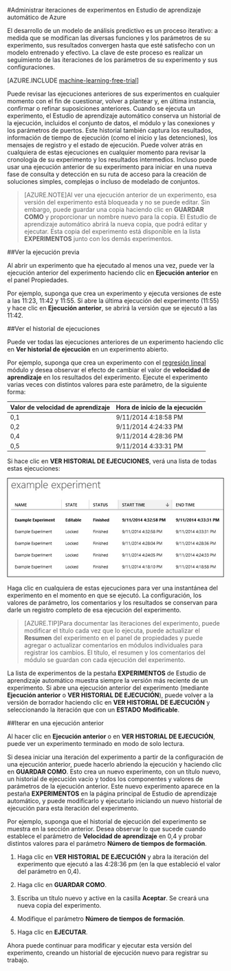 <properties 
	pageTitle="Administración de iteraciones de experimentos en Estudio de aprendizaje automático | Microsoft Azure" 
	description="Cómo administrar iteraciones de experimentos en Estudio de aprendizaje automático de Azure" 
	services="machine-learning" 
	documentationCenter="" 
	authors="garyericson" 
	manager="paulettm" 
	editor="cgronlun"/>

<tags 
	ms.service="machine-learning" 
	ms.workload="data-services" 
	ms.tgt_pltfrm="na" 
	ms.devlang="na" 
	ms.topic="article" 
	ms.date="07/10/2015" 
	ms.author="garye"/>

#Administrar iteraciones de experimentos en Estudio de aprendizaje automático de Azure 

El desarrollo de un modelo de análisis predictivo es un proceso iterativo: a medida que se modifican las diversas funciones y los parámetros de su experimento, sus resultados convergen hasta que esté satisfecho con un modelo entrenado y efectivo. La clave de este proceso es realizar un seguimiento de las iteraciones de los parámetros de su experimento y sus configuraciones.

[AZURE.INCLUDE [machine-learning-free-trial](../../includes/machine-learning-free-trial.md)]

Puede revisar las ejecuciones anteriores de sus experimentos en cualquier momento con el fin de cuestionar, volver a plantear y, en última instancia, confirmar o refinar suposiciones anteriores. Cuando se ejecuta un experimento, el Estudio de aprendizaje automático conserva un historial de la ejecución, incluidos el conjunto de datos, el módulo y las conexiones y los parámetros de puertos. Este historial también captura los resultados, información de tiempo de ejecución (como el inicio y las detenciones), los mensajes de registro y el estado de ejecución. Puede volver atrás en cualquiera de estas ejecuciones en cualquier momento para revisar la cronología de su experimento y los resultados intermedios. Incluso puede usar una ejecución anterior de su experimento para iniciar en una nueva fase de consulta y detección en su ruta de acceso para la creación de soluciones simples, complejas o incluso de modelado de conjuntos.

> [AZURE.NOTE]Al ver una ejecución anterior de un experimento, esa versión del experimento está bloqueada y no se puede editar. Sin embargo, puede guardar una copia haciendo clic en **GUARDAR COMO** y proporcionar un nombre nuevo para la copia. El Estudio de aprendizaje automático abrirá la nueva copia, que podrá editar y ejecutar. Esta copia del experimento está disponible en la lista **EXPERIMENTOS** junto con los demás experimentos.

##Ver la ejecución previa

Al abrir un experimento que ha ejecutado al menos una vez, puede ver la ejecución anterior del experimento haciendo clic en **Ejecución anterior** en el panel Propiedades.

Por ejemplo, suponga que crea un experimento y ejecuta versiones de este a las 11:23, 11:42 y 11:55. Si abre la última ejecución del experimento (11:55) y hace clic en **Ejecución anterior**, se abrirá la versión que se ejecutó a las 11:42.

##Ver el historial de ejecuciones

Puede ver todas las ejecuciones anteriores de un experimento haciendo clic en **Ver historial de ejecución** en un experimento abierto.

Por ejemplo, suponga que crea un experimento con el [regresión lineal][linear-regression] módulo y desea observar el efecto de cambiar el valor de **velocidad de aprendizaje** en los resultados del experimento. Ejecute el experimento varias veces con distintos valores para este parámetro, de la siguiente forma:

| Valor de velocidad de aprendizaje | Hora de inicio de la ejecución |
| ------------------- | -------------- |
| 0,1 | 9/11/2014 4:18:58 PM
| 0,2 | 9/11/2014 4:24:33 PM
| 0,4 | 9/11/2014 4:28:36 PM
| 0,5 | 9/11/2014 4:33:31 PM

Si hace clic en **VER HISTORIAL DE EJECUCIONES**, verá una lista de todas estas ejecuciones:

![Historial de ejecución de ejemplo][runhistory]

Haga clic en cualquiera de estas ejecuciones para ver una instantánea del experimento en el momento en que se ejecutó. La configuración, los valores de parámetro, los comentarios y los resultados se conservan para darle un registro completo de esa ejecución del experimento.

> [AZURE.TIP]Para documentar las iteraciones del experimento, puede modificar el título cada vez que lo ejecuta, puede actualizar el **Resumen** del experimento en el panel de propiedades y puede agregar o actualizar comentarios en módulos individuales para registrar los cambios. El título, el resumen y los comentarios del módulo se guardan con cada ejecución del experimento.

La lista de experimentos de la pestaña **EXPERIMENTOS** de Estudio de aprendizaje automático muestra siempre la versión más reciente de un experimento. Si abre una ejecución anterior del experimento (mediante **Ejecución anterior** o **VER HISTORIAL DE EJECUCIÓN**), puede volver a la versión de borrador haciendo clic en **VER HISTORIAL DE EJECUCIÓN** y seleccionando la iteración que con un **ESTADO** **Modificable**.

##Iterar en una ejecución anterior

Al hacer clic en **Ejecución anterior** o en **VER HISTORIAL DE EJECUCIÓN**, puede ver un experimento terminado en modo de solo lectura.

Si desea iniciar una iteración del experimento a partir de la configuración de una ejecución anterior, puede hacerlo abriendo la ejecución y haciendo clic en **GUARDAR COMO**. Esto crea un nuevo experimento, con un título nuevo, un historial de ejecución vacío y todos los componentes y valores de parámetros de la ejecución anterior. Este nuevo experimento aparece en la pestaña **EXPERIMENTOS** en la página principal de Estudio de aprendizaje automático, y puede modificarlo y ejecutarlo iniciando un nuevo historial de ejecución para esta iteración del experimento.

Por ejemplo, suponga que el historial de ejecución del experimento se muestra en la sección anterior. Desea observar lo que sucede cuando establece el parámetro de **Velocidad de aprendizaje** en 0,4 y probar distintos valores para el parámetro **Número de tiempos de formación**.


1. Haga clic en **VER HISTORIAL DE EJECUCIÓN** y abra la iteración del experimento que ejecutó a las 4:28:36 pm (en la que estableció el valor del parámetro en 0,4). 

2. Haga clic en **GUARDAR COMO**.

3. Escriba un título nuevo y active en la casilla **Aceptar**. Se creará una nueva copia del experimento.

4. Modifique el parámetro **Número de tiempos de formación**.

5. Haga clic en **EJECUTAR**.

Ahora puede continuar para modificar y ejecutar esta versión del experimento, creando un historial de ejecución nuevo para registrar su trabajo.


<!-- Images -->
[runhistory]: ./media/machine-learning-manage-experiment-iterations/viewrunhistory.jpg


<!-- Module References -->
[linear-regression]: https://msdn.microsoft.com/library/azure/31960a6f-789b-4cf7-88d6-2e1152c0bd1a/
 

<!---HONumber=August15_HO6-->